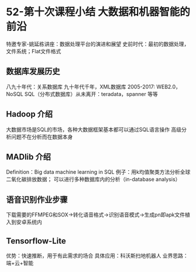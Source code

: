 # 52-第十次课程小结 大数据和机器智能的前沿
特邀专家-姚延栋讲座：数据处理平台的演进和展望
史前时代：最初的数据处理，文件系统；Flat文件格式
## 数据库发展历史
八九十年代：关系数据库
九十年代千年，XML数据库
2005-2017: WEB2.0，NoSQL
SQL（分布式数据库）从未离开：teradata，spanner 等等
## Hadoop 介绍
大数据市场是SQL的市场，各种大数据框架基本都可以通过SQL语言操作
高级分析问题不在分析而在数据本身
## MADlib 介绍
Definition：Big data machine learning in SQL
例子：用k均值聚类方法分析全球二氧化碳排放数据；
可以进行多种数据库内的分析（in-database analysis）
## 语音识别作业步骤
下载需要的FFMPEG和SOX→转化语音格式→识别语音模式→生成pn即apk文件植入到安卓系统内
## Tensorflow-Lite
优势：快速推断，用于有此需求的场合
具体应用：科沃斯扫地机器人
业界思路：端+云+智能
